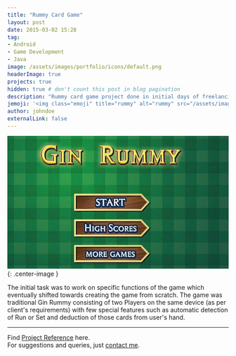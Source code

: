 ```yaml
---
title: "Rummy Card Game"
layout: post
date: 2015-03-02 15:28
tag: 
- Android
- Game Development
- Java
image: /assets/images/portfolio/icons/default.png
headerImage: true
projects: true
hidden: true # don't count this post in blog pagination
description: "Rummy card game project done in initial days of freelancing at Upwork."
jemoji: '<img class="emoji" title="rummy" alt="rummy" src="/assets/images/portfolio/icons/default.png" height="20" width="20" align="absmiddle">'
author: johndoe
externalLink: false
---
```


![Screenshot](/assets/images/portfolio/rummy.jpg){: .center-image }

The initial task was to work on specific functions of the game which eventually shifted towards creating the game from scratch. The game was traditional Gin Rummy consisting of two Players on the same device (as per client's requirements) with few special features such as automatic detection of Run or Set and deduction of those cards from user's hand.

---

Find [Project Reference](https://www.upwork.com/jobs/~01e69fd408f04ef5fd) here.<br />
For suggestions and queries, just [contact me](http://linkedin.com/in/xuhaibahmad).